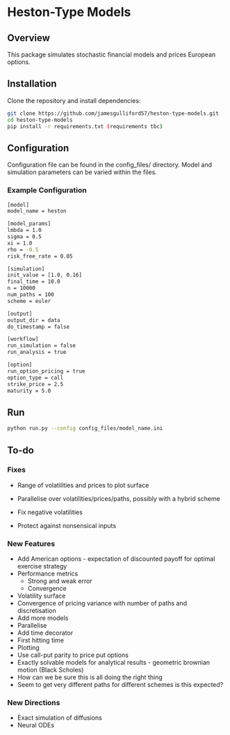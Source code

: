 # Heston-Type Models

## Overview
This package simulates stochastic financial models and prices European options. 

## Installation
Clone the repository and install dependencies:
```bash
git clone https://github.com/jamesgulliford57/heston-type-models.git
cd heston-type-models
pip install -r requirements.txt (requirements tbc)
```

## Configuration 
Configuration file can be found in the config_files/ directory. Model and 
simulation parameters can be varied within the files.
### Example Configuration
```bash
[model]
model_name = heston 

[model_params]
lmbda = 1.0
sigma = 0.5
xi = 1.0
rho = -0.5
risk_free_rate = 0.05

[simulation]
init_value = [1.0, 0.16] 
final_time = 10.0 
n = 10000
num_paths = 100
scheme = euler

[output]
output_dir = data
do_timestamp = false

[workflow]
run_simulation = false
run_analysis = true

[option]
run_option_pricing = true
option_type = call
strike_price = 2.5
maturity = 5.0
```
## Run
```bash
python run.py --config config_files/model_name.ini
```

## To-do
### Fixes
- Range of volatilities and prices to plot surface 
- Parallelise over volatilities/prices/paths, possibly with a hybrid scheme

- Fix negative volatilities
- Protect against nonsensical inputs

### New Features
- Add American options - expectation of discounted payoff for optimal exercise strategy
- Performance metrics
   - Strong and weak error
   - Convergence
- Volatility surface
- Convergence of pricing variance with number of paths and discretisation
- Add more models
- Parallelise
- Add time decorator
- First hitting time
- Plotting
- Use call-put parity to price put options
- Exactly solvable models for analytical results - geometric brownian motion (Black Scholes)
- How can we be sure this is all doing the right thing
- Seem to get very different paths for different schemes is this expected?

### New Directions
- Exact simulation of diffusions
- Neural ODEs
